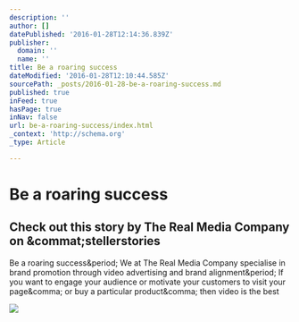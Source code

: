 ```yaml
---
description: ''
author: []
datePublished: '2016-01-28T12:14:36.839Z'
publisher:
  domain: ''
  name: ''
title: Be a roaring success
dateModified: '2016-01-28T12:10:44.585Z'
sourcePath: _posts/2016-01-28-be-a-roaring-success.md
published: true
inFeed: true
hasPage: true
inNav: false
url: be-a-roaring-success/index.html
_context: 'http://schema.org'
_type: Article

---
```

# Be a roaring success

<article style=""><h1>Check out this story by The Real Media Company on &amp;commat;stellerstories</h1><p>Be a roaring success&amp;period; We at The Real Media Company specialise in brand promotion through video advertising and brand alignment&amp;period; If you want to engage your audience or motivate your customers to visit your page&amp;comma; or buy a particular product&amp;comma; then video is the best</p><img src="https://steller.co/stories/701950415956084348/cover?size=640x960" /></article>